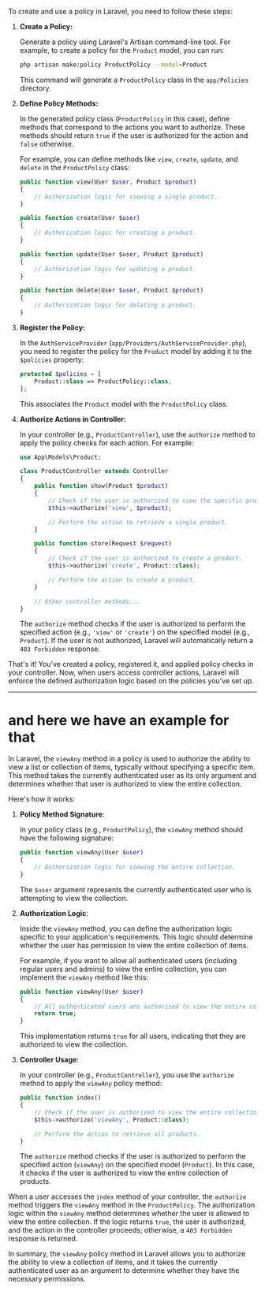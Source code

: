 To create and use a policy in Laravel, you need to follow these steps:

1. **Create a Policy:**

   Generate a policy using Laravel's Artisan command-line tool. For example, to create a policy for the `Product` model, you can run:

   ```bash
   php artisan make:policy ProductPolicy --model=Product
   ```

   This command will generate a `ProductPolicy` class in the `app/Policies` directory.

2. **Define Policy Methods:**

   In the generated policy class (`ProductPolicy` in this case), define methods that correspond to the actions you want to authorize. These methods should return `true` if the user is authorized for the action and `false` otherwise.

   For example, you can define methods like `view`, `create`, `update`, and `delete` in the `ProductPolicy` class:

   ```php
   public function view(User $user, Product $product)
   {
       // Authorization logic for viewing a single product.
   }

   public function create(User $user)
   {
       // Authorization logic for creating a product.
   }

   public function update(User $user, Product $product)
   {
       // Authorization logic for updating a product.
   }

   public function delete(User $user, Product $product)
   {
       // Authorization logic for deleting a product.
   }
   ```

3. **Register the Policy:**

   In the `AuthServiceProvider` (`app/Providers/AuthServiceProvider.php`), you need to register the policy for the `Product` model by adding it to the `$policies` property:

   ```php
   protected $policies = [
       Product::class => ProductPolicy::class,
   ];
   ```

   This associates the `Product` model with the `ProductPolicy` class.

4. **Authorize Actions in Controller:**

   In your controller (e.g., `ProductController`), use the `authorize` method to apply the policy checks for each action. For example:

   ```php
   use App\Models\Product;

   class ProductController extends Controller
   {
       public function show(Product $product)
       {
           // Check if the user is authorized to view the specific product.
           $this->authorize('view', $product);

           // Perform the action to retrieve a single product.
       }

       public function store(Request $request)
       {
           // Check if the user is authorized to create a product.
           $this->authorize('create', Product::class);

           // Perform the action to create a product.
       }

       // Other controller methods...
   }
   ```

   The `authorize` method checks if the user is authorized to perform the specified action (e.g., `'view'` or `'create'`) on the specified model (e.g., `Product`). If the user is not authorized, Laravel will automatically return a `403 Forbidden` response.

That's it! You've created a policy, registered it, and applied policy checks in your controller. Now, when users access controller actions, Laravel will enforce the defined authorization logic based on the policies you've set up.  

---

# and here we have an example for that  
In Laravel, the `viewAny` method in a policy is used to authorize the ability to view a list or collection of items, typically without specifying a specific item. This method takes the currently authenticated user as its only argument and determines whether that user is authorized to view the entire collection.

Here's how it works:

1. **Policy Method Signature**:

   In your policy class (e.g., `ProductPolicy`), the `viewAny` method should have the following signature:

   ```php
   public function viewAny(User $user)
   {
       // Authorization logic for viewing the entire collection.
   }
   ```

   The `$user` argument represents the currently authenticated user who is attempting to view the collection.

2. **Authorization Logic**:

   Inside the `viewAny` method, you can define the authorization logic specific to your application's requirements. This logic should determine whether the user has permission to view the entire collection of items.

   For example, if you want to allow all authenticated users (including regular users and admins) to view the entire collection, you can implement the `viewAny` method like this:

   ```php
   public function viewAny(User $user)
   {
       // All authenticated users are authorized to view the entire collection.
       return true;
   }
   ```

   This implementation returns `true` for all users, indicating that they are authorized to view the collection.

3. **Controller Usage**:

   In your controller (e.g., `ProductController`), you use the `authorize` method to apply the `viewAny` policy method:

   ```php
   public function index()
   {
       // Check if the user is authorized to view the entire collection of products (viewAny method in the policy).
       $this->authorize('viewAny', Product::class);

       // Perform the action to retrieve all products.
   }
   ```

   The `authorize` method checks if the user is authorized to perform the specified action (`viewAny`) on the specified model (`Product`). In this case, it checks if the user is authorized to view the entire collection of products.

When a user accesses the `index` method of your controller, the `authorize` method triggers the `viewAny` method in the `ProductPolicy`. The authorization logic within the `viewAny` method determines whether the user is allowed to view the entire collection. If the logic returns `true`, the user is authorized, and the action in the controller proceeds; otherwise, a `403 Forbidden` response is returned.

In summary, the `viewAny` policy method in Laravel allows you to authorize the ability to view a collection of items, and it takes the currently authenticated user as an argument to determine whether they have the necessary permissions.
